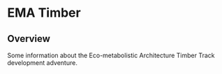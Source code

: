 # EMA Timber
## Overview
Some information about the Eco-metabolistic Architecture Timber Track development adventure.